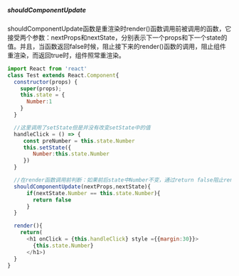 ##### shouldComponentUpdate
shouldComponentUpdate函数是重渲染时render()函数调用前被调用的函数，它接受两个参数：nextProps和nextState，分别表示下一个props和下一个state的值。并且，当函数返回false时候，阻止接下来的render()函数的调用，阻止组件重渲染，而返回true时，组件照常重渲染。

```javascript
import React from 'react'
class Test extends React.Component{
  constructor(props) {
    super(props);
    this.state = {
      Number:1
    }
  }

  //这里调用了setState但是并没有改变setState中的值
  handleClick = () => {
     const preNumber = this.state.Number
     this.setState({
        Number:this.state.Number
     })
  }

  //在render函数调用前判断：如果前后state中Number不变，通过return false阻止render调用
  shouldComponentUpdate(nextProps,nextState){
      if(nextState.Number == this.state.Number){
        return false
      }
  }

  render(){
    return(
      <h1 onClick = {this.handleClick} style ={{margin:30}}>
        {this.state.Number}
      </h1>)
  }
}
```